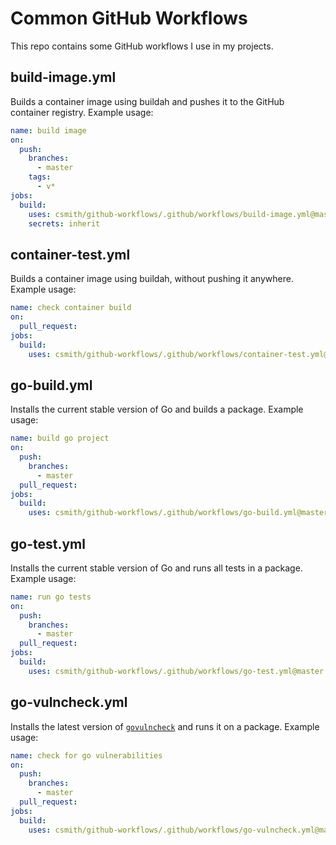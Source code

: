 # Common GitHub Workflows

This repo contains some GitHub workflows I use in my projects.

## build-image.yml

Builds a container image using buildah and pushes it to the GitHub container
registry. Example usage:

```yaml
name: build image
on:
  push:
    branches:
      - master
    tags:
      - v*
jobs:
  build:
    uses: csmith/github-workflows/.github/workflows/build-image.yml@master
    secrets: inherit
```

## container-test.yml

Builds a container image using buildah, without pushing it anywhere.
Example usage:

```yaml
name: check container build
on:
  pull_request:
jobs:
  build:
    uses: csmith/github-workflows/.github/workflows/container-test.yml@master
```

## go-build.yml

Installs the current stable version of Go and builds a package.
Example usage:

```yaml
name: build go project
on:
  push:
    branches:
      - master
  pull_request:
jobs:
  build:
    uses: csmith/github-workflows/.github/workflows/go-build.yml@master
```

## go-test.yml

Installs the current stable version of Go and runs all tests in a package.
Example usage:

```yaml
name: run go tests
on:
  push:
    branches:
      - master
  pull_request:
jobs:
  build:
    uses: csmith/github-workflows/.github/workflows/go-test.yml@master
```

## go-vulncheck.yml

Installs the latest version of [`govulncheck`](https://pkg.go.dev/golang.org/x/vuln/cmd/govulncheck)
and runs it on a package. Example usage:

```yaml
name: check for go vulnerabilities
on:
  push:
    branches:
      - master
  pull_request:
jobs:
  build:
    uses: csmith/github-workflows/.github/workflows/go-vulncheck.yml@master
```
